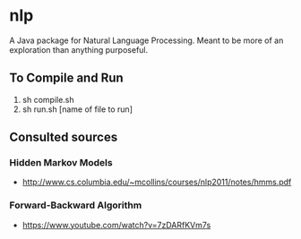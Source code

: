# nlp

A Java package for Natural Language Processing. Meant to be more of an exploration than anything purposeful.

## To Compile and Run
1) sh compile.sh
2) sh run.sh [name of file to run]

## Consulted sources

### Hidden Markov Models

- http://www.cs.columbia.edu/~mcollins/courses/nlp2011/notes/hmms.pdf

### Forward-Backward Algorithm

- https://www.youtube.com/watch?v=7zDARfKVm7s
